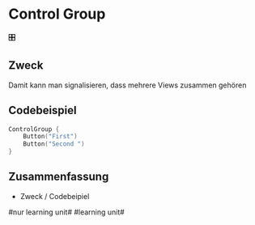 # Control Group
🎛️

## Zweck

Damit kann man signalisieren, dass mehrere Views zusammen gehören

## Codebeispiel

```swift
ControlGroup {
	Button("First")
	Button("Second ")
}
```

## Zusammenfassung
- Zweck / Codebeipiel


#nur learning unit# #learning unit#